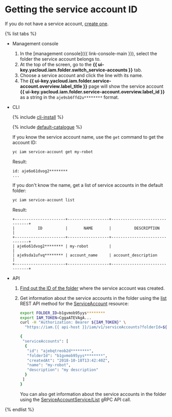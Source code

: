 # Getting the service account ID

If you do not have a service account, [create one](create.md).

{% list tabs %}

- Management console

   1. In the [management console]({{ link-console-main }}), select the folder the service account belongs to.
   1. At the top of the screen, go to the **{{ ui-key.yacloud.iam.folder.switch_service-accounts }}** tab.
   1. Choose a service account and click the line with its name.
   1. The **{{ ui-key.yacloud.iam.folder.service-account.overview.label_title }}** page will show the service account **{{ ui-key.yacloud.iam.folder.service-account.overview.label_id }}** as a string in the `aje9sb6ffd2u********` format.

- CLI

   {% include [cli-install](../../../_includes/cli-install.md) %}

   {% include [default-catalogue](../../../_includes/default-catalogue.md) %}

   If you know the service account name, use the `get` command to get the account ID:

   ```bash
   yc iam service-account get my-robot
   ```

   Result:

   ```
   id: aje6o61dvog2********
   ...
   ```

   If you don't know the name, get a list of service accounts in the default folder:

   ```bash
   yc iam service-account list
   ```

   Result:

   ```
   +----------------------+------------------+-------------------------------+
   |          ID          |       NAME       |          DESCRIPTION          |
   +----------------------+------------------+-------------------------------+
   | aje6o61dvog2******** | my-robot         |                               |
   | aje9sda1ufvq******** | account_name     | account_description           |
   +----------------------+------------------+-------------------------------+
   ```

- API

   1. [Find out the ID of the folder](../../../resource-manager/operations/folder/get-id.md) where the service account was created.
   1. Get information about the service accounts in the folder using the [list](../../api-ref/ServiceAccount/list.md) REST API method for the [ServiceAccount](../../api-ref/ServiceAccount/index.md) resource:

      ```bash
      export FOLDER_ID=b1gvmob95yys********
      export IAM_TOKEN=CggaATEVAgA...
      curl -H "Authorization: Bearer ${IAM_TOKEN}" \
        "https://iam.{{ api-host }}/iam/v1/serviceAccounts?folderId=${FOLDER_ID}"

      {
       "serviceAccounts": [
        {
         "id": "ajebqtreob2d********",
         "folderId": "b1gvmob95yys********",
         "createdAt": "2018-10-18T13:42:40Z",
         "name": "my-robot",
         "description": "my description"
        }
       ]
      }
      ```

      You can also get information about the service accounts in the folder using the [ServiceAccountService/List](../../api-ref/grpc/service_account_service.md#List) gRPC API call.

{% endlist %}
